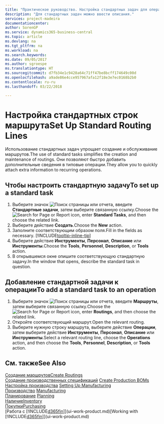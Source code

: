 ```yaml
---
title: "Практическое руководство. Настройка стандартных задач для операций | Документы Майкрософт"
description: "Для стандартных задач можно ввести описания."
services: project-madeira
documentationcenter: 
author: SorenGP
ms.service: dynamics365-business-central
ms.topic: article
ms.devlang: na
ms.tgt_pltfrm: na
ms.workload: na
ms.search.keywords: 
ms.date: 09/05/2017
ms.author: sgroespe
ms.translationtype: HT
ms.sourcegitcommit: d7fb34e1c9428a64c71ff47be8bcff174649c00d
ms.openlocfilehash: a9ade86e4cce957967afa12f18e3e7ec0168b2b0
ms.contentlocale: ru-ru
ms.lasthandoff: 03/22/2018

---
```

# <a name="set-up-standard-routing-lines"></a><span data-ttu-id="b7681-103">Настройка стандартных строк маршрута</span><span class="sxs-lookup"><span data-stu-id="b7681-103">Set Up Standard Routing Lines</span></span>
<span data-ttu-id="b7681-104">Использование стандартных задач упрощает создание и обслуживание маршрутов.</span><span class="sxs-lookup"><span data-stu-id="b7681-104">The use of standard tasks simplifies the creation and maintenance of routings.</span></span> <span data-ttu-id="b7681-105">Они позволяют быстро добавить дополнительные сведения в типовые операции.</span><span class="sxs-lookup"><span data-stu-id="b7681-105">They allow you to quickly attach extra information to recurring operations.</span></span>

## <a name="to-set-up-a-standard-task"></a><span data-ttu-id="b7681-106">Чтобы настроить стандартную задачу</span><span class="sxs-lookup"><span data-stu-id="b7681-106">To set up a standard task</span></span>
1. <span data-ttu-id="b7681-107">Выберите значок ![Поиск страницы или отчета](media/ui-search/search_small.png "Значок поиска страницы или отчета"), введите **Стандартные задачи**, затем выберите связанную ссылку.</span><span class="sxs-lookup"><span data-stu-id="b7681-107">Choose the ![Search for Page or Report](media/ui-search/search_small.png "Search for Page or Report icon") icon, enter **Standard Tasks**, and then choose the related link.</span></span>
2. <span data-ttu-id="b7681-108">Выберите действие **Создать**.</span><span class="sxs-lookup"><span data-stu-id="b7681-108">Choose the **New** action.</span></span>
3. <span data-ttu-id="b7681-109">Заполните соответствующим образом поля.</span><span class="sxs-lookup"><span data-stu-id="b7681-109">Fill in the fields as necessary.</span></span> [!INCLUDE[tooltip-inline-tip](includes/tooltip-inline-tip_md.md)]
4. <span data-ttu-id="b7681-110">Выберите действие **Инструменты**, **Персонал**, **Описание** или **Инструменты**.</span><span class="sxs-lookup"><span data-stu-id="b7681-110">Choose the **Tools**, **Personnel**, **Description**, or **Tools** action.</span></span>
5. <span data-ttu-id="b7681-111">В открывшемся окне опишите соответствующую стандартную задачу.</span><span class="sxs-lookup"><span data-stu-id="b7681-111">In the window that opens, describe the standard task in question.</span></span>

## <a name="to-add-a-standard-task-to-an-operation"></a><span data-ttu-id="b7681-112">Добавление стандартной задачи к операции</span><span class="sxs-lookup"><span data-stu-id="b7681-112">To add a standard task to an operation</span></span>
1. <span data-ttu-id="b7681-113">Выберите значок ![Поиск страницы или отчета](media/ui-search/search_small.png "Значок поиска страницы или отчета"), введите **Маршруты**, затем выберите связанную ссылку.</span><span class="sxs-lookup"><span data-stu-id="b7681-113">Choose the ![Search for Page or Report](media/ui-search/search_small.png "Search for Page or Report icon") icon, enter **Routings**, and then choose the related link.</span></span>
2. <span data-ttu-id="b7681-114">Откройте соответствующий маршрут.</span><span class="sxs-lookup"><span data-stu-id="b7681-114">Open the relevant routing.</span></span>
3. <span data-ttu-id="b7681-115">Выберите нужную строку маршрута, выберите действие **Операции**, затем выберите действие **Инструменты**, **Персонал**, **Описание** или **Инструменты**.</span><span class="sxs-lookup"><span data-stu-id="b7681-115">Select a relevant routing line, choose the **Operations** action, and then choose the **Tools**, **Personnel**, **Description**, or **Tools** action.</span></span>

## <a name="see-also"></a><span data-ttu-id="b7681-116">См. также</span><span class="sxs-lookup"><span data-stu-id="b7681-116">See Also</span></span>  
[<span data-ttu-id="b7681-117">Создание маршрутов</span><span class="sxs-lookup"><span data-stu-id="b7681-117">Create Routings</span></span>](production-how-to-create-routings.md)  
<span data-ttu-id="b7681-118">[Создание производственных спецификаций](production-how-to-create-production-boms.md)   </span><span class="sxs-lookup"><span data-stu-id="b7681-118">[Create Production BOMs](production-how-to-create-production-boms.md)   </span></span>  
<span data-ttu-id="b7681-119">[Настройка производства](production-configure-production-processes.md) </span><span class="sxs-lookup"><span data-stu-id="b7681-119">[Setting Up Manufacturing](production-configure-production-processes.md) </span></span>  
<span data-ttu-id="b7681-120">[Производство](production-manage-manufacturing.md)  </span><span class="sxs-lookup"><span data-stu-id="b7681-120">[Manufacturing](production-manage-manufacturing.md)  </span></span>  
<span data-ttu-id="b7681-121">[Планирование](production-planning.md) </span><span class="sxs-lookup"><span data-stu-id="b7681-121">[Planning](production-planning.md) </span></span>  
[<span data-ttu-id="b7681-122">Наличие</span><span class="sxs-lookup"><span data-stu-id="b7681-122">Inventory</span></span>](inventory-manage-inventory.md)  
[<span data-ttu-id="b7681-123">Покупки</span><span class="sxs-lookup"><span data-stu-id="b7681-123">Purchasing</span></span>](purchasing-manage-purchasing.md)  
<span data-ttu-id="b7681-124">[Работа с [!INCLUDE[d365fin](includes/d365fin_md.md)]](ui-work-product.md)</span><span class="sxs-lookup"><span data-stu-id="b7681-124">[Working with [!INCLUDE[d365fin](includes/d365fin_md.md)]](ui-work-product.md)</span></span>  


